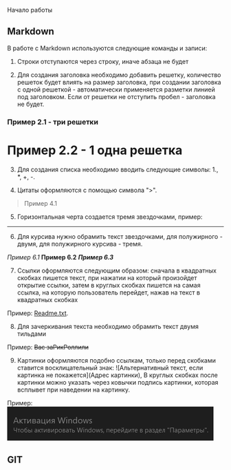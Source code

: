Начало работы

## Markdown

В работе с Markdown используются следующие команды и записи:

1. Строки отступаются через строку, иначе абзаца не будет

2. Для создания заголовка необходимо добавить решетку, количество решеток будет влиять на размер заголовка, при создании заголовка с одной решеткой - автоматически применяется разметки линией под заголовком. Если от решетки не отступить пробел - заголовка не будет.

### Пример 2.1 - три решетки

# Пример 2.2 - 1 одна решетка

3. Для создания списка необходимо вводить следующие символы: 1.,  *, +, -.

4.  Цитаты оформляются с помощью символа ">".

> Пример 4.1

5. Горизонтальная черта создается тремя звездочками, пример:

*** 

6. Для курсива нужно обрамить текст звездочками, для полужирного - двумя, для полужирного курсива - тремя. 

*Пример 6.1* **Пример 6.2** ***Пример 6.3***

7.  Ссылки оформляются следующим образом: сначала в квадратных скобках пишется текст, при нажатии на который произойдет открытие ссылки, затем в круглых скобках пишется на самая ссылка, на которую пользователь перейдет, нажав на текст в квадратных скобках

Пример:  [Readme.txt](https://www.youtube.com/watch?v=dQw4w9WgXcQ).

8. Для зачеркивания текста необходимо обрамить текст двумя тильдами

Пример: ~~Вас заРикРоллили~~

9. Картинки оформляются подобно ссылкам, только перед скобками ставится восклицательный знак: ![Альтернативный текст, если картинка не покажется](Адрес картинки), В круглых скобках после картинки можно указать через ковычки подпись картинки, которая всплывет при наведении на картинку.

Пример: ![Ого, активированная винда](1.png "Непорядок...")

## GIT